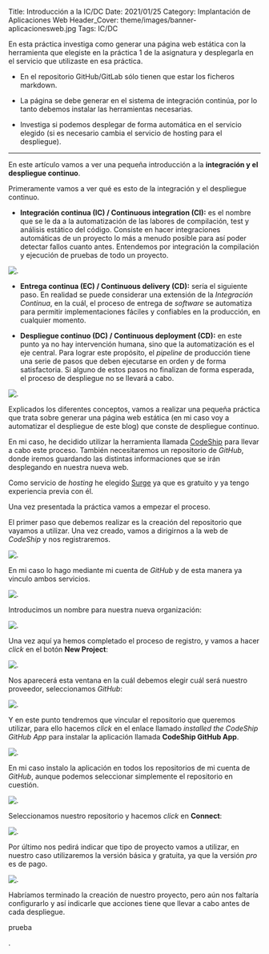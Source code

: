 Title: Introducción a la IC/DC
Date: 2021/01/25
Category: Implantación de Aplicaciones Web
Header_Cover: theme/images/banner-aplicacionesweb.jpg
Tags: IC/DC

En esta práctica investiga como generar una página web estática con la herramienta que elegiste en la práctica 1 de la asignatura y desplegarla en el servicio que utilizaste en esa práctica.

- En el repositorio GitHub/GitLab sólo tienen que estar los ficheros markdown.

- La página se debe generar en el sistema de integración continúa, por lo tanto debemos instalar las herramientas necesarias.

- Investiga si podemos desplegar de forma automática en el servicio elegido (si es necesario cambia el servicio de hosting para el despliegue).

--------------------------------------------------------------------------------

En este artículo vamos a ver una pequeña introducción a la **integración y el despliegue continuo**.

Primeramente vamos a ver qué es esto de la integración y el despliegue continuo.

- **Integración continua (IC) / Continuous integration (CI):** es el nombre que se le da a la automatización de las labores de compilación, test y análisis estático del código. Consiste en hacer integraciones automáticas de un proyecto lo más a menudo posible para así poder detectar fallos cuanto antes. Entendemos por integración la compilación y ejecución de pruebas de todo un proyecto.

![.](images/iaw_introducción_a_la_IC-DC/IC.png)

- **Entrega continua (EC) / Continuous delivery (CD):** sería el siguiente paso. En realidad se puede considerar una extensión de la *Integración Continua*, en la cuál, el proceso de entrega de *software* se automatiza para permitir implementaciones fáciles y confiables en la producción, en cualquier momento.

- **Despliegue continuo (DC) / Continuous deployment (CD):** en este punto ya no hay intervención humana, sino que la automatización es el eje central. Para lograr este propósito, el *pipeline* de producción tiene una serie de pasos que deben ejecutarse en orden y de forma satisfactoria. Si alguno de estos pasos no finalizan de forma esperada, el proceso de despliegue no se llevará a cabo.

![.](images/iaw_introducción_a_la_IC-DC/EC-DC.png)

Explicados los diferentes conceptos, vamos a realizar una pequeña práctica que trata sobre generar una página web estática (en mi caso voy a automatizar el despliegue de este blog) que conste de despliegue continuo.

En mi caso, he decidido utilizar la herramienta llamada [CodeShip](https://www.cloudbees.com/products/codeship) para llevar a cabo este proceso. También necesitaremos un repositorio de *GitHub*, donde iremos guardando las distintas informaciones que se irán desplegando en nuestra nueva web.

Como servicio de *hosting* he elegido [Surge](https://surge.sh/) ya que es gratuito y ya tengo experiencia previa con él.

Una vez presentada la práctica vamos a empezar el proceso.

El primer paso que debemos realizar es la creación del repositorio que vayamos a utilizar. Una vez creado, vamos a dirigirnos a la web de *CodeShip* y nos registraremos.

![.](images/iaw_introducción_a_la_IC-DC/codeshipregistro.png)

En mi caso lo hago mediante mi cuenta de *GitHub* y de esta manera ya vinculo ambos servicios.

![.](images/iaw_introducción_a_la_IC-DC/codeshipautorizacion.png)

Introducimos un nombre para nuestra nueva organización:

![.](images/iaw_introducción_a_la_IC-DC/codeshiporganizacion.png)

Una vez aquí ya hemos completado el proceso de registro, y vamos a hacer *click* en el botón **New Project**:

![.](images/iaw_introducción_a_la_IC-DC/codeshipnewproject.png)

Nos aparecerá esta ventana en la cuál debemos elegir cuál será nuestro proveedor, seleccionamos *GitHub*:

![.](images/iaw_introducción_a_la_IC-DC/codeshipcms.png)

Y en este punto tendremos que vincular el repositorio que queremos utilizar, para ello hacemos *click* en el enlace llamado *installed the CodeShip GitHub App* para instalar la aplicación llamada **CodeShip GitHub App**.

![.](images/iaw_introducción_a_la_IC-DC/codeship1.png)

En mi caso instalo la aplicación en todos los repositorios de mi cuenta de *GitHub*, aunque podemos seleccionar simplemente el repositorio en cuestión.

![.](images/iaw_introducción_a_la_IC-DC/codeshipcuentagithub.png)

Seleccionamos nuestro repositorio y hacemos *click* en **Connect**:

![.](images/iaw_introducción_a_la_IC-DC/codeshiprepositorio.png)

Por último nos pedirá indicar que tipo de proyecto vamos a utilizar, en nuestro caso utilizaremos la versión básica y gratuita, ya que la versión *pro* es de pago.

![.](images/iaw_introducción_a_la_IC-DC/codeshipbasic.png)

Habríamos terminado la creación de nuestro proyecto, pero aún nos faltaría configurarlo y así indicarle que acciones tiene que llevar a cabo antes de cada despliegue.

prueba






















.
